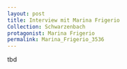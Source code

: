 ```yaml
---
layout: post
title: Interview mit Marina Frigerio
Collection: Schwarzenbach
protagonist: Marina Frigerio
permalink: Marina_Frigerio_3536
---
```

tbd